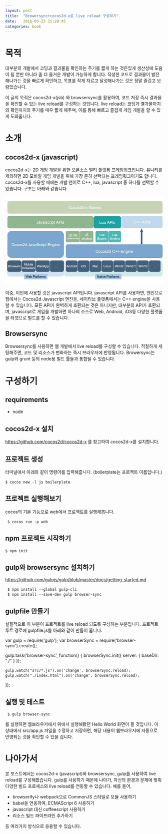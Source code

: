 ```yaml
---
layout: post
title:  "Browersync+cocos2d-x로 live reload 구성하기"
date:   2016-05-23 15:28:45
categories: book
---
```

# 목적
 대부분의 개발에서 코딩과 결과물을 확인하는 주기를 짧게 하는 것은있게 생산성에 도움이 될 뿐만 아니라 좀 더 즐거운 개발이 가능하게 합니다. 작성한 코드로 결과물이 발전해나가는 것을 빠르게 확인하고, 목표를 작게 자르고 달성해나가는 것은 정말 즐겁고 보람있습니다.

 이 글의 목적은 cocos2d-x(jsb) 와 browsersync를 활용하여, 코드 저장 즉시 결과물을 확인할 수 있는 live reload를 구성하는 것입니다. live reload는 코딩과 결과물까지의 확인까지의 주기를 매우 짧게 해주며, 이를 통해 빠르고 즐겁게 게임 개발을 할 수 있게 도와줍니다.

# 소개

## cocos2d-x (javascript)
cocos2d-x는 2D 게임 개발을 위한 오픈소스 멀티 플랫폼 프레임워크입니다.  유니티를 제외하면 2D 모바일 게임 개발을 위해 가장 흔히 선택되는 프레임워크이기도 합니다. cocos2d-x를 사용할 때에는 개발 언어로 C++, lua, javascript 중 하나를 선택할 수 있습니다. 구조는 아래와 같습니다.

 ![cocos2d-x의 아키텍쳐](/assets/cocos2dx.png)

이중, 이번에 사용할 것은 javascript API입니다. javascript API를 사용하면, 엔진으로 웹에서는 Cocos2d Javascript 엔진을, 네이티브 플랫폼에서는 C++ engine을 사용할 수 있습니다. 모든 API가 완벽하게 호환되는 것은 아니지만, 대부분의 API가 호환되며, javascript로 게임을 개발하면 하나의 소스로 Web, Android, iOS등 다양한 플랫폼을 타겟으로 빌드를 할 수 있습니다.

## Browsersync
 Browsersync를 사용하면 웹 개발에서 live reload를 구성할 수 있습니다. 적절하게 세팅해주면, 코드 및 리소스가 변화하는 즉시 브라우저에 반영됩니다. Browersync는 gulp와 grunt 등의 node용 빌드 툴들과 통합될 수 있습니다.

# 구성하기

## requirements
- node

## cocos2d-x 설치
https://github.com/cocos2d/cocos2d-x
를 참고하여 cocos2d-x를 설치합니다.

## 프로젝트 생성
터미널에서 아래와 같이 명령어를 입력해줍니다. (boilerplate는 프로젝트 이름입니다.)

    $ cocos new -l js boilerplate

## 프로젝트 실행해보기
cocos의 기본 기능으로 web에서 프로젝트를 실행해봅니다.

     $ cocos run -p web

## npm 프로젝트 시작하기

    $ npm init

## gulp와 browsersync 설치하기
https://github.com/gulpjs/gulp/blob/master/docs/getting-started.md

     $ npm install --global gulp-cli
     $ npm install --save-dev gulp browser-sync

## gulpfile 만들기
실질적으로 이 부분이 프로젝트를 live reload 되도록 구성하는 부분입니다. 프로젝트 루트 경로에 gulpfile.js를 아래와 같이 만들어 줍니다.

var gulp        = require('gulp');
var browserSync = require('browser-sync').create();

gulp.task('browser-sync', function() {
    browserSync.init({
        server: {
            baseDir: "./"
        }
    });

    gulp.watch("src/*.js").on('change', browserSync.reload);
    gulp.watch("./index.html").on('change', browserSync.reload);
});

## 실행 및 테스트

     $ gulp browser-sync

를 실행하면 웹브라우저에서 위에서 실행해봤던 Hello World 화면이 뜰 것입니다. 이 상태에서 src/app.js 파일을 수정하고 저장하면, 해당 내용이 웹브라우저에 자동으로 반영되는 것을 확인할 수 있을 겁니다.

# 나아가서
본 포스트에서는 cocos2d-x (javascript)와 browsersync, gulp를 사용하여 live reload를 구성해봤습니다. gulp를 사용하기 때문에 나아가, 자신의 환경과 문제에 맞춰 다양한 빌드 프로세스와 live reload를 연동할 수 있습니다. 예를 들어,

* browserify나 webpack으로 CommonJS 스타일로 모듈 사용하기
* babel을 연동하여, ECMAScript 6 사용하기
* javascript 대신 coffeescript 사용하기
* 리소스 빌드 파이프라인 추가하기

등 여러가지 방식으로 응용할 수 있습니다.
